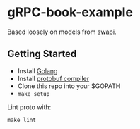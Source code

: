 # gRPC-book-example

Based loosely on models from [swapi](https://swapi.co/).

## Getting Started

* Install [Golang]
* Install [protobuf compiler]
* Clone this repo into your $GOPATH
* `make setup`

Lint proto with:

`make lint`

[Golang]: https://golang.org/dl/
[protobuf compiler]: https://github.com/google/protobuf/releases/tag/v3.5.1
